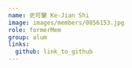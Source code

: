 ```yaml
---
name: 史可鑒 Ke-Jian Shi 
image: images/members/0856153.jpg 
role: formerMem
group: alum
links:
  github: link_to_github 
---
```

